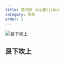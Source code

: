 ```yaml
---
title: 第39卦 水山蹇(jiǎn)
category: 周易
order: 2
---
```


![艮下坎上](https://upload.wikimedia.org/wikipedia/commons/c/c7/Yijing-39.png)

## 艮下坎上
